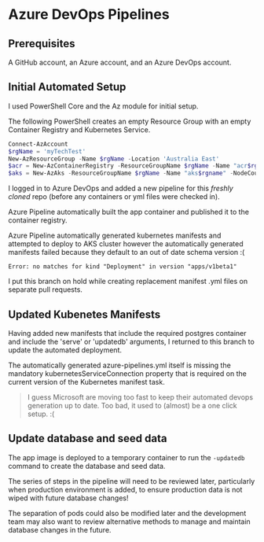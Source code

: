 # Azure DevOps Pipelines

## Prerequisites

A GitHub account, an Azure account, and an Azure DevOps account.

## Initial Automated Setup

I used PowerShell Core and the Az module for initial setup. 

The following PowerShell creates an empty Resource Group with an empty Container Registry and Kubernetes Service.

``` PowerShell
Connect-AzAccount
$rgName = 'myTechTest'
New-AzResourceGroup -Name $rgName -Location 'Australia East'
$acr = New-AzContainerRegistry -ResourceGroupName $rgName -Name "acr$rgName" -EnableAdminUser -Sku Basic
$aks = New-AzAks -ResourceGroupName $rgName -Name "aks$rgname" -NodeCount 1
```

I logged in to Azure DevOps and added a new pipeline for this *freshly cloned* repo (before any containers or yml files were checked in). 

Azure Pipeline automatically built the app container and published it to the container registry.

Azure Pipeline automatically generated kubernetes manifests and attempted to deploy to AKS cluster however the automatically generated manifests failed because they default to an out of date schema version :(

```
Error: no matches for kind "Deployment" in version "apps/v1beta1"
```

I put this branch on hold while creating replacement manifest .yml files on separate pull requests. 

## Updated Kubenetes Manifests

Having added new manifests that include the required postgres container and include the 'serve' or 'updatedb' arguments, I returned to this branch to update the automated deployment.

The automatically generated azure-pipelines.yml itself is missing the mandatory kubernetesServiceConnection property that is required on the current version of the Kubernetes manifest task. 

> I guess Microsoft are moving too fast to keep their automated devops generation up to date. Too bad, it used to (almost) be a one click setup. :(



## Update database and seed data

The app image is deployed to a temporary container to run the `-updatedb` command to create the database and seed data. 

The series of steps in the pipeline will need to be reviewed later, particularly when production environment is added, to ensure production data is not wiped with future database changes! 

The separation of pods could also be modified later and the development team may also want to review alternative methods to manage and maintain database changes in the future.